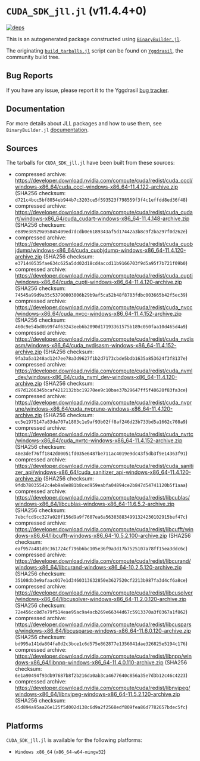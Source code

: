 # `CUDA_SDK_jll.jl` (v11.4.4+0)

[![deps](https://juliahub.com/docs/CUDA_SDK_jll/deps.svg)](https://juliahub.com/ui/Packages/CUDA_SDK_jll/2kWOi?page=2)

This is an autogenerated package constructed using [`BinaryBuilder.jl`](https://github.com/JuliaPackaging/BinaryBuilder.jl).

The originating [`build_tarballs.jl`](https://github.com/JuliaPackaging/Yggdrasil/blob/0f994169c9d9c3739b8adc76915154d2afb5d8ed/C/CUDA/CUDA_SDK@11.4/build_tarballs.jl) script can be found on [`Yggdrasil`](https://github.com/JuliaPackaging/Yggdrasil/), the community build tree.

## Bug Reports

If you have any issue, please report it to the Yggdrasil [bug tracker](https://github.com/JuliaPackaging/Yggdrasil/issues).

## Documentation

For more details about JLL packages and how to use them, see `BinaryBuilder.jl` [documentation](https://docs.binarybuilder.org/stable/jll/).

## Sources

The tarballs for `CUDA_SDK_jll.jl` have been built from these sources:

* compressed archive: https://developer.download.nvidia.com/compute/cuda/redist/cuda_cccl/windows-x86_64/cuda_cccl-windows-x86_64-11.4.122-archive.zip (SHA256 checksum: `d721c4bcc5bf8054eb944b7c3203ce5f593523f798559f3f4c1effdd8ed36f48`)
* compressed archive: https://developer.download.nvidia.com/compute/cuda/redist/cuda_cudart/windows-x86_64/cuda_cudart-windows-x86_64-11.4.148-archive.zip (SHA256 checksum: `e889e38929a95845409ed7dcdb0e6189343af5d17442a3b8c9f2ba297f0d262e`)
* compressed archive: https://developer.download.nvidia.com/compute/cuda/redist/cuda_cuobjdump/windows-x86_64/cuda_cuobjdump-windows-x86_64-11.4.120-archive.zip (SHA256 checksum: `e371440535fae634c625a5dd02d18cd4accd11b9166703f9d5a95f7b721f09b0`)
* compressed archive: https://developer.download.nvidia.com/compute/cuda/redist/cuda_cupti/windows-x86_64/cuda_cupti-windows-x86_64-11.4.120-archive.zip (SHA256 checksum: `74545a99d9a35c53790003006b29b9af5ca52b48f8703fdbc003665b42f5ec39`)
* compressed archive: https://developer.download.nvidia.com/compute/cuda/redist/cuda_nvcc/windows-x86_64/cuda_nvcc-windows-x86_64-11.4.152-archive.zip (SHA256 checksum: `460c9e54bd0b99f4f63243eeb6b2090d17193361575b189c050faa10d465d4a9`)
* compressed archive: https://developer.download.nvidia.com/compute/cuda/redist/cuda_nvdisasm/windows-x86_64/cuda_nvdisasm-windows-x86_64-11.4.152-archive.zip (SHA256 checksum: `9fa3a5a1248ad1247ee78a3d9627f1b2d7173cbde5bdb1635a853624f3f8137e`)
* compressed archive: https://developer.download.nvidia.com/compute/cuda/redist/cuda_nvml_dev/windows-x86_64/cuda_nvml_dev-windows-x86_64-11.4.120-archive.zip (SHA256 checksum: `d97d1266345bcaf4212132bbc19270ee9c10bae37b29647ff5f40620f83fa3ce`)
* compressed archive: https://developer.download.nvidia.com/compute/cuda/redist/cuda_nvprune/windows-x86_64/cuda_nvprune-windows-x86_64-11.4.120-archive.zip (SHA256 checksum: `ec5e1975147a83da707a1803c1e9af93b02ff8af246d23b733bd5a1662c708a9`)
* compressed archive: https://developer.download.nvidia.com/compute/cuda/redist/cuda_nvrtc/windows-x86_64/cuda_nvrtc-windows-x86_64-11.4.152-archive.zip (SHA256 checksum: `48e3def76ff1842d00051fd035e6487be711ac4019e9dc43f5db3f9e14363f91`)
* compressed archive: https://developer.download.nvidia.com/compute/cuda/redist/cuda_sanitizer_api/windows-x86_64/cuda_sanitizer_api-windows-x86_64-11.4.120-archive.zip (SHA256 checksum: `9fdb78035542c4eb9a8e881b8ced959eabfa04894ce2b847d54741120b5f1aaa`)
* compressed archive: https://developer.download.nvidia.com/compute/cuda/redist/libcublas/windows-x86_64/libcublas-windows-x86_64-11.6.5.2-archive.zip (SHA256 checksum: `7ebcfcd9cc327a020f156d9a9f7607ea6a563038834991324230102915bef47c`)
* compressed archive: https://developer.download.nvidia.com/compute/cuda/redist/libcufft/windows-x86_64/libcufft-windows-x86_64-10.5.2.100-archive.zip (SHA256 checksum: `eaf957a481d0c361724cf796b6bc105e36f9a3d17b7525107a78ff15ea3ddc6c`)
* compressed archive: https://developer.download.nvidia.com/compute/cuda/redist/libcurand/windows-x86_64/libcurand-windows-x86_64-10.2.5.120-archive.zip (SHA256 checksum: `35108db3e9afaac017e1d3460313632850e3627520cf2213b987fa3d4cf6a8ce`)
* compressed archive: https://developer.download.nvidia.com/compute/cuda/redist/libcusolver/windows-x86_64/libcusolver-windows-x86_64-11.2.0.120-archive.zip (SHA256 checksum: `72e456cc8d7e79f514eae95ac9a4acb269e66344d67c5913370a3f0367a1f862`)
* compressed archive: https://developer.download.nvidia.com/compute/cuda/redist/libcusparse/windows-x86_64/libcusparse-windows-x86_64-11.6.0.120-archive.zip (SHA256 checksum: `bd995a141da804fa0d2c3bce1c6d575e862877e1356041dae326825e5194c176`)
* compressed archive: https://developer.download.nvidia.com/compute/cuda/redist/libnpp/windows-x86_64/libnpp-windows-x86_64-11.4.0.110-archive.zip (SHA256 checksum: `6e1a90494f93db97687b8f2b216da0ab3ca4677640c856a35e7d3b12c46c4223`)
* compressed archive: https://developer.download.nvidia.com/compute/cuda/redist/libnvjpeg/windows-x86_64/libnvjpeg-windows-x86_64-11.5.2.120-archive.zip (SHA256 checksum: `45d894a95aa26e125f5d002d138c6d9a2f2568edf809fea86d7782657bdec5fc`)

## Platforms

`CUDA_SDK_jll.jl` is available for the following platforms:

* `Windows x86_64` (`x86_64-w64-mingw32`)
